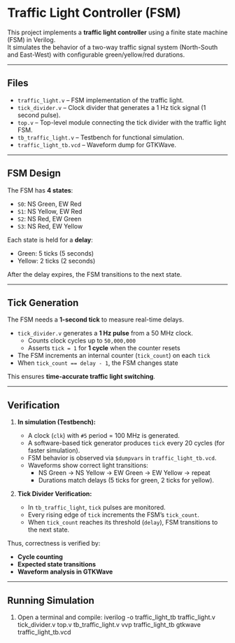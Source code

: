 # Traffic Light Controller (FSM)

This project implements a **traffic light controller** using a finite state machine (FSM) in Verilog.  
It simulates the behavior of a two-way traffic signal system (North-South and East-West) with configurable green/yellow/red durations.

---

##  Files
- `traffic_light.v` – FSM implementation of the traffic light.
- `tick_divider.v` – Clock divider that generates a 1 Hz tick signal (1 second pulse).
- `top.v` – Top-level module connecting the tick divider with the traffic light FSM.
- `tb_traffic_light.v` – Testbench for functional simulation.
- `traffic_light_tb.vcd` – Waveform dump for GTKWave.

---

## FSM Design
The FSM has **4 states**:
- `S0`: NS Green, EW Red
- `S1`: NS Yellow, EW Red
- `S2`: NS Red, EW Green
- `S3`: NS Red, EW Yellow

Each state is held for a **delay**:
- Green: 5 ticks (5 seconds)
- Yellow: 2 ticks (2 seconds)

After the delay expires, the FSM transitions to the next state.

---

## Tick Generation
The FSM needs a **1-second tick** to measure real-time delays.

- `tick_divider.v` generates a **1 Hz pulse** from a 50 MHz clock.
  - Counts clock cycles up to `50,000,000`
  - Asserts `tick = 1` for **1 cycle** when the counter resets
- The FSM increments an internal counter (`tick_count`) on each `tick`
- When `tick_count == delay - 1`, the FSM changes state

This ensures **time-accurate traffic light switching**.

---

##  Verification
1. **In simulation (Testbench):**
   - A clock (`clk`) with `#5` period = 100 MHz is generated.
   - A software-based tick generator produces `tick` every 20 cycles (for faster simulation).
   - FSM behavior is observed via `$dumpvars` in `traffic_light_tb.vcd`.
   - Waveforms show correct light transitions:
     - NS Green → NS Yellow → EW Green → EW Yellow → repeat
     - Durations match delays (5 ticks for green, 2 ticks for yellow).

2. **Tick Divider Verification:**
   - In `tb_traffic_light`, `tick` pulses are monitored.
   - Every rising edge of `tick` increments the FSM’s `tick_count`.
   - When `tick_count` reaches its threshold (`delay`), FSM transitions to the next state.

Thus, correctness is verified by:
- **Cycle counting**
- **Expected state transitions**
- **Waveform analysis in GTKWave**

---

##  Running Simulation
1. Open a terminal and compile:
   iverilog -o traffic_light_tb traffic_light.v tick_divider.v top.v tb_traffic_light.v
   vvp traffic_light_tb
   gtkwave traffic_light_tb.vcd



